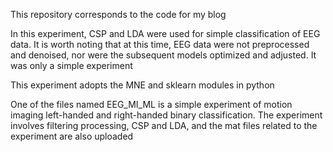 This repository corresponds to the code for my blog


In this experiment, CSP and LDA were used for simple classification of EEG data. It is worth noting that at this time, EEG data were not preprocessed and denoised, nor were the subsequent models optimized and adjusted. It was only a simple experiment


This experiment adopts the MNE and sklearn modules in python




One of the files named EEG_MI_ML is a simple experiment of motion imaging left-handed and right-handed binary classification. The experiment involves filtering processing, CSP and LDA, and the mat files related to the experiment are also uploaded

